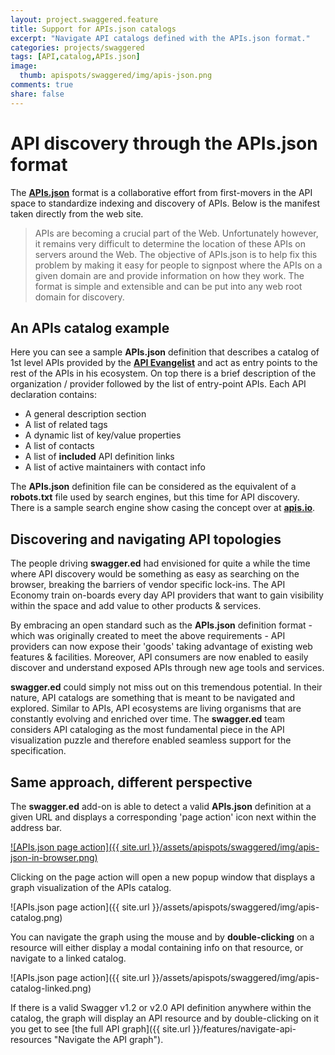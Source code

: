 ```yaml
---
layout: project.swaggered.feature
title: Support for APIs.json catalogs
excerpt: "Navigate API catalogs defined with the APIs.json format."
categories: projects/swaggered
tags: [API,catalog,APIs.json]
image:
  thumb: apispots/swaggered/img/apis-json.png
comments: true
share: false
---
```


# API discovery through the APIs.json format

The [**APIs.json**](http://apisjson.org/ "APIs.json format") format is a collaborative effort from first-movers in the API space to standardize indexing and discovery of APIs.  Below is the manifest taken directly from the web site.

> APIs are becoming a crucial part of the Web. Unfortunately however, it remains very difficult to determine the location of these APIs on servers around the Web. The objective of APIs.json is to help fix this problem by making it easy for people to signpost where the APIs on a given domain are and provide information on how they work. The format is simple and extensible and can be put into any web root domain for discovery.

## An APIs catalog example

Here you can see a sample **APIs.json** definition that describes a catalog of 1st level APIs provided by the [**API Evangelist**](http://apievangelist.com/ "The API Evangelist") and act as entry points to the rest of the APIs in his ecosystem.  On top there is a brief description of the organization / provider followed by the list of 
entry-point APIs.  Each API declaration contains:

* A general description section
* A list of related tags
* A dynamic list of key/value properties
* A list of contacts 
* A list of **included** API definition links
* A list of active maintainers with contact info

<script src="https://gist.github.com/kinlane/10094618.js"></script>

The **APIs.json** definition file can be considered as the equivalent of a **robots.txt** file used by search engines, but this time for API discovery.  There
is a sample search engine show casing the concept over at [**apis.io**](http://apis.io/ "APIs search engine").   

## Discovering and navigating API topologies 

The people driving **swagger.ed** had envisioned for quite a while the time where API discovery would be something as easy as searching on the browser, breaking the barriers of vendor specific lock-ins.  The API Economy train on-boards every day API providers that want to gain visibility within the space and add value to other products & services.

By embracing an open standard such as the **APIs.json** definition format - which was originally created to meet the above requirements - API providers can now expose their 'goods' taking advantage of existing web features & facilities.  Moreover, API consumers are now enabled to easily discover and understand exposed APIs through new age tools and services.          

**swagger.ed** could simply not miss out on this tremendous potential.  In their nature, API catalogs are something that is meant to be navigated and explored.  Similar to APIs, API ecosystems are living organisms that are constantly evolving and enriched over time.  The **swagger.ed** team considers API cataloging as the most fundamental piece in the API visualization puzzle and therefore enabled seamless support for the specification. 

## Same approach, different perspective

The **swagger.ed** add-on is able to detect a valid **APIs.json** definition at a given URL and displays a corresponding 'page action' icon next within the address bar.

[![APIs.json page action]({{ site.url }}/assets/apispots/swaggered/img/apis-json-in-browser.png)](https://kin-lane.github.io/master/apis.json)

Clicking on the page action will open a new popup window that displays a graph visualization of the APIs catalog.

![APIs.json page action]({{ site.url }}/assets/apispots/swaggered/img/apis-catalog.png)

You can navigate the graph using the mouse and by **double-clicking** on a resource will either display a modal containing info on that resource, or navigate to a linked catalog.

![APIs.json page action]({{ site.url }}/assets/apispots/swaggered/img/apis-catalog-linked.png)

If there is a valid Swagger v1.2 or v2.0 API definition anywhere within the catalog, the graph will display an API resource and by double-clicking on it you get to see [the full API graph]({{ site.url }}/features/navigate-api-resources "Navigate the API graph").


